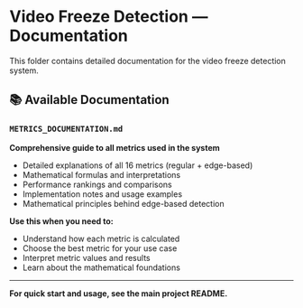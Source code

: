 # Video Freeze Detection — Documentation

This folder contains detailed documentation for the video freeze detection system.

## 📚 Available Documentation

### `METRICS_DOCUMENTATION.md`
**Comprehensive guide to all metrics used in the system**

- Detailed explanations of all 16 metrics (regular + edge-based)
- Mathematical formulas and interpretations
- Performance rankings and comparisons
- Implementation notes and usage examples
- Mathematical principles behind edge-based detection

**Use this when you need to:**
- Understand how each metric is calculated
- Choose the best metric for your use case
- Interpret metric values and results
- Learn about the mathematical foundations

---

**For quick start and usage, see the main project README.** 